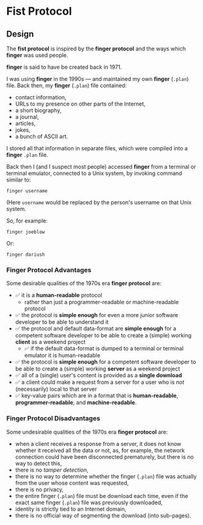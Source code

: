 # Fist Protocol



## Design

The **fist protocol** is inspired by the **finger protocol** and the ways which **finger** was used people.

**finger** is said to have be created back in 1971.

I was using **finger** in the 1990s — and maintained my own **finger** (`.plan`) file.
Back then, my **finger** (`.plan`) file contained:
* contact information,
* URLs to my presence on other parts of the Internet,
* a short biography,
* a journal,
* articles,
* jokes,
* a bunch of ASCII art.

I stored all that information in separate files, which were compiled into a **finger** `.plan` file. 

Back then I (and I suspect most people) accessed **finger** from a terminal or terminal emulator, connected to a Unix system, by invoking command similar to:
```
finger username
```
(Here `username` would be replaced by the person's username on that Unix system.

So, for example:
```
finger joeblow
```
Or:
```
finger dariush
```

### Finger Protocol Advantages

Some desirable qualities of the 1970s era **finger protocol** are:

* ✅ it is a **human-readable** protocol
  * rather than just a programmer-readable or machine-readable protocol
* ✅ the protocol is **simple enough** for even a more junior software developer to be able to understand it
* ✅ the protocol and default data-format are **simple enough** for a competent software developer to be able to create a (simple) working **client** as a weekend project
  * ✅ if the default data-format is dumped to a terminal or terminal emulator it is human-readable
* ✅ the protocol is **simple enough** for a competent software developer to be able to create a (simple) working **server** as a weekend project
* ✅ all of a (single) user's content is provided as a **single download**
* ✅ a client could make a request from a server for a user who is _not_ (necessarily) local to that server
* ✅ key-value pairs which are in a format that is **human-readable**, **programmer-readable**, and **machine-readable**.

### Finger Protocol Disadvantages

Some undesirable qualities of the 1970s era **finger protocol** are:

* when a client receives a response from a server, it does not know whether it received all the data or not, as, for example, the network connection could have been disconnected prematurely, but there is no way to detect this,
* there is no _tamper detection_,
* there is no way to determine whether the finger (`.plan`) file was actually from the user whose content was requested,
* there is no privacy,
* the entire finger (`.plan`) file must be download each time, even if the exact same finger (`.plan`) file was previously downloaded,
* identity is strictly tied to an Internet domain,
* there is no official way of segmenting the download (into sub-pages).


